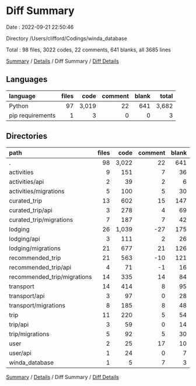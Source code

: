 # Diff Summary

Date : 2022-09-21 22:50:46

Directory /Users/clifford/Codings/winda_database

Total : 98 files,  3022 codes, 22 comments, 641 blanks, all 3685 lines

[Summary](results.md) / [Details](details.md) / Diff Summary / [Diff Details](diff-details.md)

## Languages
| language | files | code | comment | blank | total |
| :--- | ---: | ---: | ---: | ---: | ---: |
| Python | 97 | 3,019 | 22 | 641 | 3,682 |
| pip requirements | 1 | 3 | 0 | 0 | 3 |

## Directories
| path | files | code | comment | blank | total |
| :--- | ---: | ---: | ---: | ---: | ---: |
| . | 98 | 3,022 | 22 | 641 | 3,685 |
| activities | 9 | 151 | 7 | 36 | 194 |
| activities/api | 2 | 39 | 2 | 6 | 47 |
| activities/migrations | 5 | 100 | 5 | 30 | 135 |
| curated_trip | 13 | 602 | 15 | 147 | 764 |
| curated_trip/api | 3 | 278 | 4 | 69 | 351 |
| curated_trip/migrations | 7 | 187 | 7 | 42 | 236 |
| lodging | 26 | 1,039 | -27 | 175 | 1,187 |
| lodging/api | 3 | 111 | 2 | 26 | 139 |
| lodging/migrations | 21 | 677 | 21 | 126 | 824 |
| recommended_trip | 21 | 563 | -10 | 121 | 674 |
| recommended_trip/api | 4 | 71 | -1 | 16 | 86 |
| recommended_trip/migrations | 14 | 335 | 14 | 84 | 433 |
| transport | 14 | 414 | 8 | 95 | 517 |
| transport/api | 3 | 97 | 0 | 28 | 125 |
| transport/migrations | 8 | 185 | 8 | 48 | 241 |
| trip | 11 | 220 | 5 | 54 | 279 |
| trip/api | 3 | 59 | 0 | 14 | 73 |
| trip/migrations | 5 | 92 | 5 | 30 | 127 |
| user | 2 | 25 | 17 | 10 | 52 |
| user/api | 1 | 24 | 0 | 7 | 31 |
| winda_database | 1 | 5 | 7 | 3 | 15 |

[Summary](results.md) / [Details](details.md) / Diff Summary / [Diff Details](diff-details.md)